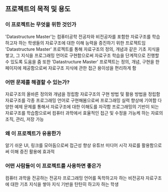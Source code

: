 ## 프로젝트의 목적 및 용도

### 이 프로젝트는 무엇을 위한 것인가
'Datastructure Master'는 컴퓨터공학 전공자와 비전공자를 포함한 자료구조를 학습하고자 하는 학생들의 자료구조에 대한 이해 능력을 증진하기 위한 프로젝트임
'Datastructure Master' 프로젝트를 통해 자료구조의 정의, 개념과 같은 기초 지식을 쌓고, 그 지식을 프로그래밍 언어로 구현함으로써 자료구조 학습을 단계적으로 진행할 수 있도록 도움을 줌
또한 'Datastructure Master' 프로젝트는 정의, 개념, 구현을 한 페이지에 제공함으로써 자료구조 지식에 관한 접근 용이성을 편리하게 함

### 어떤 문제를 해결할 수 있는가?
자료구조의 올바른 정의와 개념을 정립함
자료구조의 구현 방법 및 활용 방법을 정립함
자료구조를 각종 프로그래밍 언어로 구현해봄으로써 프로그래밍 실력 향상에 기여함
다양한 예제 문제를 통해서 자료구조에 대한 이해도를 자각함
프로그래밍의 기반이 되는 자료구조를 학습함으로써 컴퓨터 과학에서 효율적인 접근 및 수정을 가능케 하는 자료의 조직, 관리, 저장 가능

### 왜 이 프로젝트가 유용한가
알기 쉬운 UI, 링크를 모아둠으로써 접근성 향상
유튜브 미디어 시각 자료를 활용함으로써 이해 증진 활용에 효과적 

### 어떤 사람들이 이 프로젝트를 사용하면 좋은가
컴퓨터 과학을 전공하는 전공자
프로그래밍 언어를 독학하고자 하는 비전공자
자료구조에 대한 기초 지식을 쌓아 지식 기반을 탄탄히 하고자 하는 학생